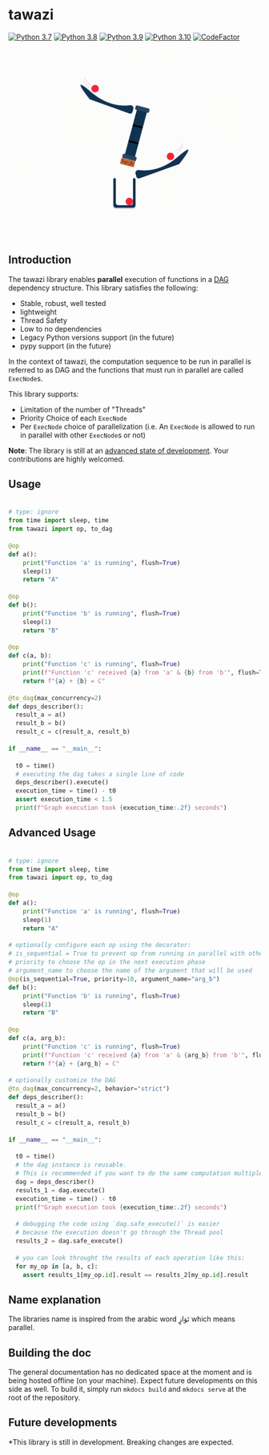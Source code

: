 # tawazi
[![Python 3.7](https://img.shields.io/badge/python-3.7-blue.svg)](https://www.python.org/downloads/release/python-370/)
[![Python 3.8](https://img.shields.io/badge/python-3.8-blue.svg)](https://www.python.org/downloads/release/python-380/)
[![Python 3.9](https://img.shields.io/badge/python-3.9-blue.svg)](https://www.python.org/downloads/release/python-390/)
[![Python 3.10](https://img.shields.io/badge/python-3.10-blue.svg)](https://www.python.org/downloads/release/python-3100/)
[![CodeFactor](https://www.codefactor.io/repository/github/mindee/tawazi/badge)](https://www.codefactor.io/repository/github/mindee/tawazi)

![Tawazi GIF](documentation/tawazi_GIF.gif)

## Introduction

<!-- TODO: put a link explaining what a DAG is-->

The tawazi library enables **parallel** execution of functions in a [DAG](https://en.wikipedia.org/wiki/Directed_acyclic_graph) dependency structure.
This library satisfies the following:
* Stable, robust, well tested
* lightweight
* Thread Safety
* Low to no dependencies
* Legacy Python versions support (in the future)
* pypy support (in the future)

In the context of tawazi, the computation sequence to be run in parallel is referred to as DAG and the functions that must run in parallel are called `ExecNode`s.

This library supports:
* Limitation of the number of "Threads"
* Priority Choice of each `ExecNode`
* Per `ExecNode` choice of parallelization (i.e. An `ExecNode` is allowed to run in parallel with other `ExecNode`s or not)

**Note**: The library is still at an [advanced state of development](#future-developments). Your contributions are highly welcomed.


## Usage
```python

# type: ignore
from time import sleep, time
from tawazi import op, to_dag

@op
def a():
    print("Function 'a' is running", flush=True)
    sleep(1)
    return "A"

@op
def b():
    print("Function 'b' is running", flush=True)
    sleep(1)
    return "B"

@op
def c(a, b):
    print("Function 'c' is running", flush=True)
    print(f"Function 'c' received {a} from 'a' & {b} from 'b'", flush=True)
    return f"{a} + {b} = C"

@to_dag(max_concurrency=2)
def deps_describer():
  result_a = a()
  result_b = b()
  result_c = c(result_a, result_b)

if __name__ == "__main__":

  t0 = time()
  # executing the dag takes a single line of code
  deps_describer().execute()
  execution_time = time() - t0
  assert execution_time < 1.5
  print(f"Graph execution took {execution_time:.2f} seconds")

```

## Advanced Usage

```python

# type: ignore
from time import sleep, time
from tawazi import op, to_dag

@op
def a():
    print("Function 'a' is running", flush=True)
    sleep(1)
    return "A"

# optionally configure each op using the decorator:
# is_sequential = True to prevent op from running in parallel with other ops
# priority to choose the op in the next execution phase
# argument_name to choose the name of the argument that will be used
@op(is_sequential=True, priority=10, argument_name="arg_b")
def b():
    print("Function 'b' is running", flush=True)
    sleep(1)
    return "B"

@op
def c(a, arg_b):
    print("Function 'c' is running", flush=True)
    print(f"Function 'c' received {a} from 'a' & {arg_b} from 'b'", flush=True)
    return f"{a} + {arg_b} = C"

# optionally customize the DAG
@to_dag(max_concurrency=2, behavior="strict")
def deps_describer():
  result_a = a()
  result_b = b()
  result_c = c(result_a, result_b)

if __name__ == "__main__":

  t0 = time()
  # the dag instance is reusable.
  # This is recommended if you want to do the same computation multiple times
  dag = deps_describer()
  results_1 = dag.execute()
  execution_time = time() - t0
  print(f"Graph execution took {execution_time:.2f} seconds")

  # debugging the code using `dag.safe_execute()` is easier
  # because the execution doesn't go through the Thread pool
  results_2 = dag.safe_execute()

  # you can look throught the results of each operation like this:
  for my_op in [a, b, c]:
    assert results_1[my_op.id].result == results_2[my_op.id].result

```


## Name explanation
The libraries name is inspired from the arabic word تَوَازٍ which means parallel.

## Building the doc
The general documentation has no dedicated space at the moment and is being hosted offline (on your machine).
Expect future developments on this side as well. To build it, simply run `mkdocs build` and `mkdocs serve` at the root of the repository.

## Future developments
*This library is still in development. Breaking changes are expected.
